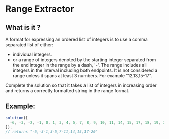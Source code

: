 # Range Extractor

## What is it ?

A format for expressing an ordered list of integers is to use a comma separated list of either:

- individual integers.
- or a range of integers denoted by the starting integer separated from the end integer in the range by a dash, '-'. The range includes all integers in the interval including both endpoints. It is not considered a range unless it spans at least 3 numbers. For example "12,13,15-17".

Complete the solution so that it takes a list of integers in increasing order and returns a correctly formatted string in the range format.

## Example:

```javascript
solution([
  -6, -3, -2, -1, 0, 1, 3, 4, 5, 7, 8, 9, 10, 11, 14, 15, 17, 18, 19, 20,
]);
// returns "-6,-3-1,3-5,7-11,14,15,17-20"
```
